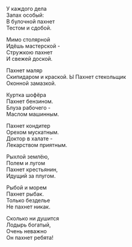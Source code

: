 У каждого дела  
Запах особый:  
В булочной пахнет  
Тестом и сдобой.  
  
Мимо столярной  
Идёшь мастерской -  
Стружкою пахнет  
И свежей доской.  
  
Пахнет маляр  
Скипидаром и краской.  Ы
Пахнет стекольщик  
Оконной замазкой.  
  
Куртка шофёра  
Пахнет бензином.  
Блуза рабочего -  
Маслом машинным.  
  
Пахнет кондитер  
Орехом мускатным.  
Доктор в халате -  
Лекарством приятным.  
  
Рыхлой землёю,  
Полем и лугом  
Пахнет крестьянин,  
Идущий за плугом.  
  
Рыбой и морем  
Пахнет рыбак.  
Только безделье  
Не пахнет никак.  
  
Сколько ни душится  
Лодырь богатый,  
Очень неважно  
Он пахнет ребята!